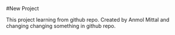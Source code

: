 #New Project 

This project learning from github repo.
Created by Anmol Mittal and changing changing something in github repo.
<br/> 


